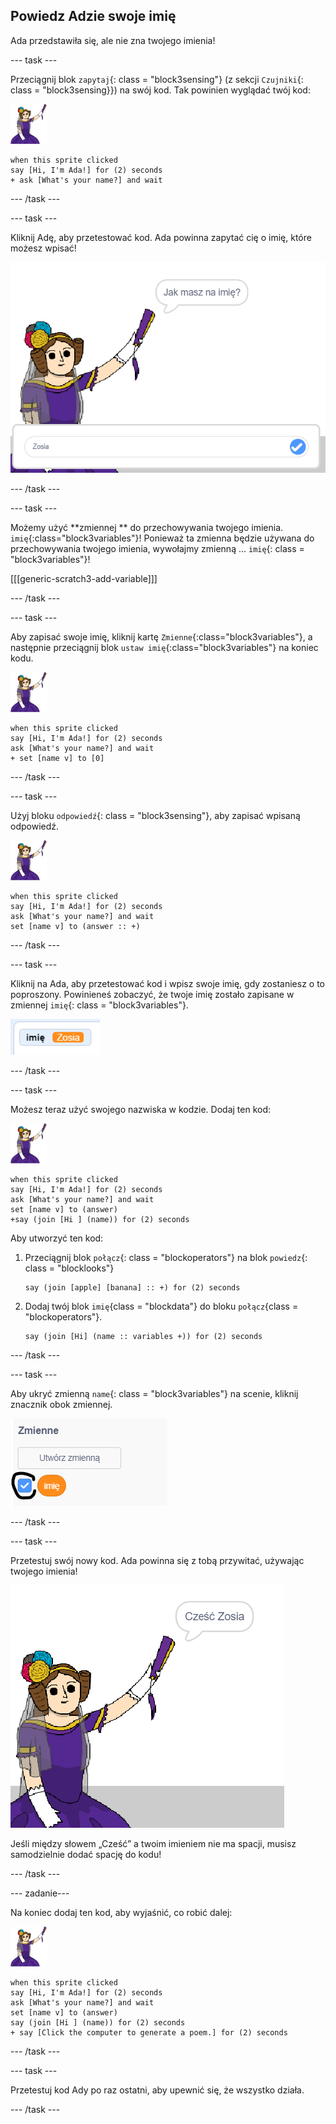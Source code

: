 ## Powiedz Adzie swoje imię

Ada przedstawiła się, ale nie zna twojego imienia!

\--- task \---

Przeciągnij blok `zapytaj`{: class = "block3sensing"} (z sekcji `Czujniki`{: class = "block3sensing}}) na swój kod. Tak powinien wyglądać twój kod:

![duszek ady](images/ada-sprite.png)

```blocks3
when this sprite clicked
say [Hi, I'm Ada!] for (2) seconds
+ ask [What's your name?] and wait
```

\--- /task \---

\--- task \---

Kliknij Adę, aby przetestować kod. Ada powinna zapytać cię o imię, które możesz wpisać!

![duszek ady pyta, jak masz na imię](images/poetry-input.png)

\--- /task \---

\--- task \---

Możemy użyć **zmiennej ** do przechowywania twojego imienia. `imię`{:class="block3variables"}! Ponieważ ta zmienna będzie używana do przechowywania twojego imienia, wywołajmy zmienną ... `imię`{: class = "block3variables"}!

[[[generic-scratch3-add-variable]]]

\--- /task \---

\--- task \---

Aby zapisać swoje imię, kliknij kartę `Zmienne`{:class="block3variables"}, a następnie przeciągnij blok `ustaw imię`{:class="block3variables"} na koniec kodu.

![duszek ady](images/ada-sprite.png)

```blocks3
when this sprite clicked
say [Hi, I'm Ada!] for (2) seconds
ask [What's your name?] and wait
+ set [name v] to [0]
```

\--- /task \---

\--- task \---

Użyj bloku `odpowiedź`{: class = "block3sensing"}, aby zapisać wpisaną odpowiedź.

![duszek ady](images/ada-sprite.png)

```blocks3
when this sprite clicked
say [Hi, I'm Ada!] for (2) seconds
ask [What's your name?] and wait
set [name v] to (answer :: +)
```

\--- /task \---

\--- task \---

Kliknij na Ada, aby przetestować kod i wpisz swoje imię, gdy zostaniesz o to poproszony. Powinieneś zobaczyć, że twoje imię zostało zapisane w zmiennej `imię`{: class = "block3variables"}.

![zrzut ekranu](images/poetry-name-test.png)

\--- /task \---

\--- task \---

Możesz teraz użyć swojego nazwiska w kodzie. Dodaj ten kod:

![duszek ady](images/ada-sprite.png)

```blocks3
when this sprite clicked
say [Hi, I'm Ada!] for (2) seconds
ask [What's your name?] and wait
set [name v] to (answer)
+say (join [Hi ] (name)) for (2) seconds 
```

Aby utworzyć ten kod:

1. Przeciągnij blok `połącz`{: class = "blockoperators"} na blok `powiedz`{: class = "blocklooks"}
    
    ```blocks3
    say (join [apple] [banana] :: +) for (2) seconds
    ```

2. Dodaj twój blok `imię`{class = "blockdata"} do bloku `połącz`{class = "blockoperators"}.
    
    ```blocks3
    say (join [Hi] (name :: variables +)) for (2) seconds
    ```

\--- /task \---

\--- task \---

Aby ukryć zmienną `name`{: class = "block3variables"} na scenie, kliknij znacznik obok zmiennej.

![zaznacz zmienną imię](images/poetry-tick-annotated.png)

\--- /task \---

\--- task \---

Przetestuj swój nowy kod. Ada powinna się z tobą przywitać, używając twojego imienia!

![zrzut ekranu](images/poetry-name-test2.png)

Jeśli między słowem „Cześć” a twoim imieniem nie ma spacji, musisz samodzielnie dodać spację do kodu!

\--- /task \---

\--- zadanie\---

Na koniec dodaj ten kod, aby wyjaśnić, co robić dalej:

![duszek ady](images/ada-sprite.png)

```blocks3
when this sprite clicked
say [Hi, I'm Ada!] for (2) seconds
ask [What's your name?] and wait
set [name v] to (answer)
say (join [Hi ] (name)) for (2) seconds 
+ say [Click the computer to generate a poem.] for (2) seconds 
```

\--- /task \---

\--- task \---

Przetestuj kod Ady po raz ostatni, aby upewnić się, że wszystko działa.

\--- /task \---